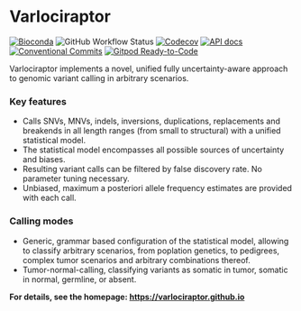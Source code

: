 # Varlociraptor

[![Bioconda](https://img.shields.io/conda/dn/bioconda/varlociraptor?label=bioconda%20downloads)](https://bioconda.github.io/recipes/varlociraptor/README.html)
![GitHub Workflow Status](https://img.shields.io/github/workflow/status/varlociraptor/varlociraptor/CI/master?label=tests)
[![Codecov](https://img.shields.io/codecov/c/github/varlociraptor/varlociraptor/master.svg?label=test%20coverage)](https://codecov.io/gh/varlociraptor/varlociraptor)
[![API docs](https://img.shields.io/badge/API-documentation-blue.svg)](https://docs.rs/varlociraptor)
[![Conventional Commits](https://img.shields.io/badge/Conventional%20Commits-1.0.0-yellow.svg)](https://conventionalcommits.org)
[![Gitpod Ready-to-Code](https://img.shields.io/badge/Gitpod-ready--to--code-blue?logo=gitpod)](https://gitpod.io/#https://github.com/varlociraptor/varlociraptor)

Varlociraptor implements a novel, unified fully uncertainty-aware approach to genomic variant calling in arbitrary scenarios. 

### Key features

* Calls SNVs, MNVs, indels, inversions, duplications, replacements and breakends in all length ranges (from small to structural) with a unified statistical model.
* The statistical model encompasses all possible sources of uncertainty and biases.
* Resulting variant calls can be filtered by false discovery rate. No parameter tuning necessary.
* Unbiased, maximum a posteriori allele frequency estimates are provided with each call.

### Calling modes

* Generic, grammar based configuration of the statistical model, allowing to classify arbitrary scenarios, from poplation genetics, to pedigrees, complex tumor scenarios and arbitrary combinations thereof.
* Tumor-normal-calling, classifying variants as somatic in tumor, somatic in normal, germline, or absent.

**For details, see the homepage: https://varlociraptor.github.io**

